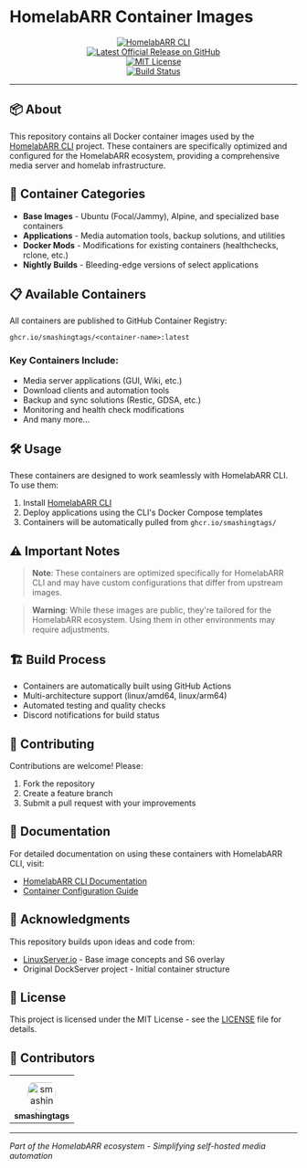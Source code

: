 # HomelabARR Container Images

<p align="center">
    <a href="https://github.com/smashingtags/homelabarr-cli">
        <img src="https://img.shields.io/badge/HomelabARR-CLI-blue?logo=github" alt="HomelabARR CLI">
    </a><br />
    <a href="https://github.com/smashingtags/homelabarr-containers/releases/latest">
        <img src="https://img.shields.io/github/v/release/smashingtags/homelabarr-containers?include_prereleases&label=Latest%20Release&logo=github" alt="Latest Official Release on GitHub">
    </a></br >
    <a href="https://github.com/smashingtags/homelabarr-containers/blob/master/LICENSE">
        <img src="https://img.shields.io/github/license/smashingtags/homelabarr-containers?label=License&logo=mit" alt="MIT License">
    </a><br />
    <a href="https://github.com/smashingtags/homelabarr-containers/actions">
        <img src="https://img.shields.io/github/actions/workflow/status/smashingtags/homelabarr-containers/build-all-containers.yml?branch=master&label=Container%20Builds&logo=github-actions" alt="Build Status">
    </a>
</p>

---

## 📦 About

This repository contains all Docker container images used by the [HomelabARR CLI](https://github.com/smashingtags/homelabarr-cli) project. These containers are specifically optimized and configured for the HomelabARR ecosystem, providing a comprehensive media server and homelab infrastructure.

## 🚀 Container Categories

- **Base Images** - Ubuntu (Focal/Jammy), Alpine, and specialized base containers
- **Applications** - Media automation tools, backup solutions, and utilities
- **Docker Mods** - Modifications for existing containers (healthchecks, rclone, etc.)
- **Nightly Builds** - Bleeding-edge versions of select applications

## 📋 Available Containers

All containers are published to GitHub Container Registry:
```
ghcr.io/smashingtags/<container-name>:latest
```

### Key Containers Include:
- Media server applications (GUI, Wiki, etc.)
- Download clients and automation tools
- Backup and sync solutions (Restic, GDSA, etc.)
- Monitoring and health check modifications
- And many more...

## 🛠️ Usage

These containers are designed to work seamlessly with HomelabARR CLI. To use them:

1. Install [HomelabARR CLI](https://github.com/smashingtags/homelabarr-cli)
2. Deploy applications using the CLI's Docker Compose templates
3. Containers will be automatically pulled from `ghcr.io/smashingtags/`

## ⚠️ Important Notes

> **Note**: These containers are optimized specifically for HomelabARR CLI and may have custom configurations that differ from upstream images.

> **Warning**: While these images are public, they're tailored for the HomelabARR ecosystem. Using them in other environments may require adjustments.

## 🏗️ Build Process

- Containers are automatically built using GitHub Actions
- Multi-architecture support (linux/amd64, linux/arm64)
- Automated testing and quality checks
- Discord notifications for build status

## 🤝 Contributing

Contributions are welcome! Please:
1. Fork the repository
2. Create a feature branch
3. Submit a pull request with your improvements

## 📖 Documentation

For detailed documentation on using these containers with HomelabARR CLI, visit:
- [HomelabARR CLI Documentation](https://github.com/smashingtags/homelabarr-cli/wiki)
- [Container Configuration Guide](https://github.com/smashingtags/homelabarr-cli/wiki/containers)

## 🙏 Acknowledgments

This repository builds upon ideas and code from:
- [LinuxServer.io](https://linuxserver.io) - Base image concepts and S6 overlay
- Original DockServer project - Initial container structure

## 📄 License

This project is licensed under the MIT License - see the [LICENSE](LICENSE) file for details.

## 👥 Contributors

<table>
<tr>
    <td align="center" style="word-wrap: break-word; width: 75.0; height: 75.0">
        <a href="https://github.com/smashingtags">
            <img src="https://avatars.githubusercontent.com/u/45863998?v=4" width="50;" style="border-radius:50%;align-items:center;justify-content:center;overflow:hidden;padding-top:10px" alt="smashingtags"/>
            <br />
            <sub style="font-size:14px"><b>smashingtags</b></sub>
        </a>
    </td>
</tr>
</table>

---

*Part of the HomelabARR ecosystem - Simplifying self-hosted media automation*


